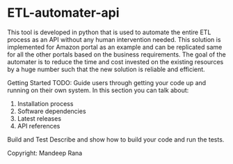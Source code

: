 # ETL-automater-api

This tool is developed in python that is used to automate the entire ETL process as an API without any human intervention needed. This solution is implemented for Amazon portal as an example and can be replicated same for all the other portals based on the business requirements. The goal of the automater is to reduce the time and cost invested on the existing resources by a huge number such that the new solution is reliable and efficient.

 Getting Started
TODO: Guide users through getting your code up and running on their own system. In this section you can talk about:
1.	Installation process
2.	Software dependencies
3.	Latest releases
4.	API references

 Build and Test
Describe and show how to build your code and run the tests. 

Copyright: Mandeep Rana
